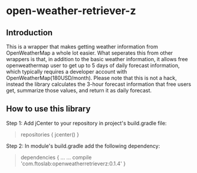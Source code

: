 # open-weather-retriever-z
## Introduction
This is a wrapper that makes getting weather information from OpenWeatherMap a whole lot easier. What seperates this from other wrappers is that, in addition to the basic weather information, it allows free openweathermap user to get up to 5 days of daily forecast information, which typically requires a developer account with OpenWeatherMap(180USD/month). Please note that this is not a hack, instead the library calculates the 3-hour forecast information that free users get, summarize those values, and return it as daily forecast.
## How to use this library
Step 1: Add jCenter to your repository in project's build.gradle file: 
> repositories {
    jcenter()
 }

Step 2: In module's build.gradle add the following dependency:

>dependencies {
    ...
    ...
    compile 'com.ftoslab:openweatherretrieverz:0.1.4'
}



